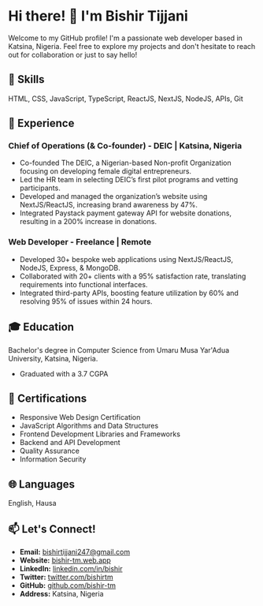# Hi there! 👋 I'm Bishir Tijjani

Welcome to my GitHub profile! I'm a passionate web developer based in Katsina, Nigeria. Feel free to explore my projects and don't hesitate to reach out for collaboration or just to say hello!

## 🚀 Skills

HTML, CSS, JavaScript, TypeScript, ReactJS, NextJS, NodeJS, APIs, Git

## 💼 Experience

### Chief of Operations (& Co-founder) - DEIC | Katsina, Nigeria
- Co-founded The DEIC, a Nigerian-based Non-profit Organization focusing on developing female digital entrepreneurs.
- Led the HR team in selecting DEIC’s first pilot programs and vetting participants.
- Developed and managed the organization’s website using NextJS/ReactJS, increasing brand awareness by 47%.
- Integrated Paystack payment gateway API for website donations, resulting in a 200% increase in donations.

### Web Developer - Freelance | Remote
- Developed 30+ bespoke web applications using NextJS/ReactJS, NodeJS, Express, & MongoDB.
- Collaborated with 20+ clients with a 95% satisfaction rate, translating requirements into functional interfaces.
- Integrated third-party APIs, boosting feature utilization by 60% and resolving 95% of issues within 24 hours.

## 🎓 Education

Bachelor's degree in Computer Science from Umaru Musa Yar'Adua University, Katsina, Nigeria.
- Graduated with a 3.7 CGPA

## 🏅 Certifications

- Responsive Web Design Certification
- JavaScript Algorithms and Data Structures
- Frontend Development Libraries and Frameworks
- Backend and API Development
- Quality Assurance
- Information Security

## 🌐 Languages

English, Hausa

## 📫 Let's Connect!

- **Email:** [bishirtijjani247@gmail.com](mailto:bishirtijjani247@gmail.com)
- **Website:** [bishir-tm.web.app](https://bishir-tm.web.app)
- **LinkedIn:** [linkedin.com/in/bishir](https://www.linkedin.com/in/bishir)
- **Twitter:** [twitter.com/bishirtm](https://twitter.com/bishirtm)
- **GitHub:** [github.com/bishir-tm](https://github.com/bishir-tm)
- **Address:** Katsina, Nigeria

<!--  ## 📊 GitHub Stats

![Bishir's GitHub stats](https://github-readme-stats.vercel.app/api?username=bishir-tm&show_icons=true&theme=radical) -->

<!-- ## 📝 Latest Blog Posts -->

<!-- BLOG-POST-LIST:START -->
<!-- - [How to Create Interactive GitHub READMEs](#)
- [Top 10 JavaScript Libraries for Web Development](#)
- [Mastering Next.js: Tips and Tricks](#) -->
<!-- BLOG-POST-LIST:END -->
